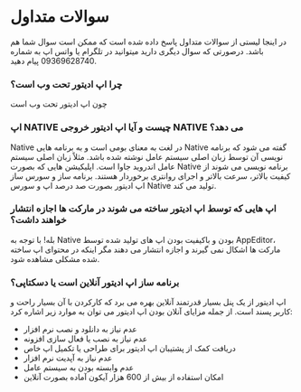 # سوالات متداول

در اینجا لیستی از سوالات متداول پاسخ داده شده است که ممکن است سوال شما هم باشد. درصورتی که سوال دیگری دارید میتوانید در تلگرام یا واتس اپ به شماره 09369628740 پیام دهید.

### چرا اپ ادیتور تحت وب است؟
چون اپ ادیتور تحت وب است


### اپ NATIVE چیست و آیا اپ ادیتور خروجی NATIVE می دهد؟
Native در لغت به معنای بومی است و به برنامه هایی Native گفته می شود که برنامه نویسی آن توسط زبان اصلی سیستم عامل نوشته شده باشد. مثلاً زبان اصلی سیستم عامل اندروید جاوا است.
اپلیکیشن هایی که بصورت Native برنامه نویسی می شوند از کیفیت بالاتر، سرعت بالاتر و اجرای روانتری برخوردار هستند. برنامه ساز و سورس ساز اپ ادیتور بصورت صد درصد اپ و سورس Native تولید می کند.

### اپ هایی که توسط اپ ادیتور ساخته می شوند در مارکت ها اجازه انتشار خواهند داشت؟
بله!
با توجه به Native بودن و باکیفیت بودن اپ های تولید شده توسط AppEditor، مارکت ها اشکال نمی گیرند و اجازه انتشار می دهند مگر اینکه در محتوای اپ ساخته شده مشکلی مشاهده شود.

### برنامه ساز اپ ادیتور آنلاین است یا دسکتاپی؟
اپ ادیتور از یک پنل بسیار قدرتمند آنلاین بهره می برد که کارکردن با آن بسیار راحت و کاربر پسند است. از جمله مزایای آنلان بودن اپ ادیتور می توان به موارد زیر اشاره کرد:

- عدم نیاز به دانلود و نصب نرم افزار
- عدم نیاز به نصب یا فعال سازی افزونه
- دریافت کمک از پشتیبان اپ ادیتور برای طراحی یا تکمیل اپ خاص
- عدم نیاز به آپدیت نرم افزار
- عدم وابسته بودن به سیستم عامل
- امکان استفاده از بیش از 600 هزار آیکون آماده بصورت آنلاین